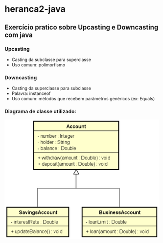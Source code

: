 # heranca2-java
## Exercício pratico sobre Upcasting e Downcasting com java

### Upcasting
- Casting da subclasse para superclasse
- Uso comum: polimorfismo

### Downcasting
- Casting da superclasse para subclasse
- Palavra: instanceof
- Uso comum: métodos que recebem parâmetros genéricos (ex: Equals)

### Diagrama de classe utilizado:
![UML_UpcastingDowncasting](https://github.com/glauberfernandes/heranca2-java/blob/master/UML_UpcastingDowncasting.PNG)
